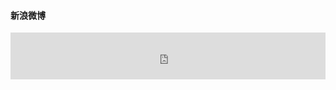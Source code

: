 <div class="list-group">
	<div class="list-group-item">
		<h4 class="list-group-item-heading">新浪微博</h4>
		<div class="list-group-item-text"><iframe width="100%" height="75" class="share_self"  frameborder="0" scrolling="no" src="http://widget.weibo.com/weiboshow/index.php?language=&width=0&height=120&fansRow=2&ptype=1&speed=0&skin=5&isTitle=0&noborder=0&isWeibo=0&isFans=0&uid=2187265074&verifier=6da22b3e&dpc=1"></iframe></div>
	</div>
</div>

